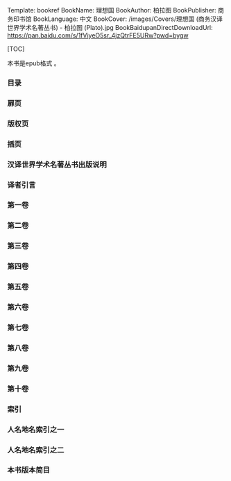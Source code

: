 Template: bookref
BookName: 理想国
BookAuthor: 柏拉图
BookPublisher: 商务印书馆
BookLanguage: 中文
BookCover: /images/Covers/理想国 (商务汉译世界学术名著丛书) - 柏拉图 (Plato).jpg
BookBaidupanDirectDownloadUrl: https://pan.baidu.com/s/1fViyeO5sr_4jzQtrFE5URw?pwd=bygw 



[TOC]

本书是epub格式 。


### 目录
### 扉页
### 版权页
### 插页
### 汉译世界学术名著丛书出版说明
### 译者引言
### 第一卷
### 第二卷
### 第三卷
### 第四卷
### 第五卷
### 第六卷
### 第七卷
### 第八卷
### 第九卷
### 第十卷
### 索引
### 人名地名索引之一
### 人名地名索引之二
### 本书版本简目